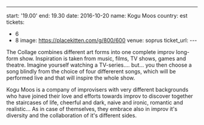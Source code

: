 ---
start: '19.00'
end: 19.30
date: 2016-10-20
name: Kogu Moos
country: est
tickets:
  - 6
  - 8
image: https://placekitten.com/g/800/600
venue: soprus
ticket_url: ---

The Collage combines different art forms into one complete improv long-form show. Inspiration is taken from music, films, TV shows, games and theatre.
Imagine yourself watching a TV-series.... but... you then choose a song blindly from the choice of four differerent songs, which will be performed live and that will inspire the whole show. 

Kogu Moos is a company of improvisers with very different backgrounds who have joined their love and efforts towards improv to discover together the staircases of life, cheerful and dark, naive and ironic, romantic and realistic... As in case of themselves, they embrace also in improv it's diversity and the collaboration of it's different sides. 
